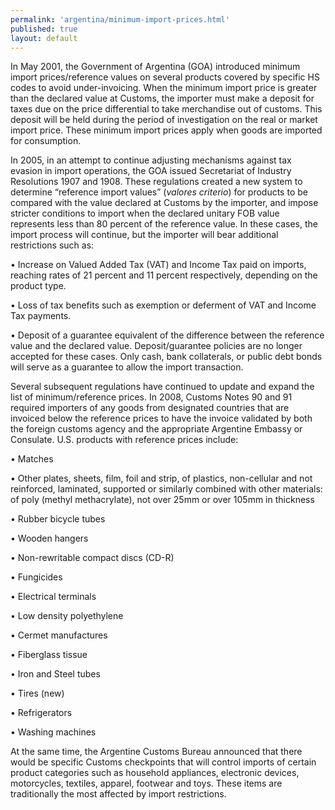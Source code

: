 ```yaml
--- 
permalink: 'argentina/minimum-import-prices.html' 
published: true 
layout: default
---
```

In May 2001, the Government of Argentina (GOA) introduced minimum import prices/reference values on several products covered by specific HS codes to avoid under-invoicing. When the minimum import price is greater than the declared value at Customs, the importer must make a deposit for taxes due on the price differential to take merchandise out of customs. This deposit will be held during the period of investigation on the real or market import price. These minimum import prices apply when goods are imported for consumption.

In 2005, in an attempt to continue adjusting mechanisms against tax evasion in import operations, the GOA issued Secretariat of Industry Resolutions 1907 and 1908. These regulations created a new system to determine “reference import values” (_valores criterio_) for products to be compared with the value declared at Customs by the importer, and impose stricter conditions to import when the declared unitary FOB value represents less than 80 percent of the reference value. In these cases, the import process will continue, but the importer will bear additional restrictions such as:

•	Increase on Valued Added Tax (VAT) and Income Tax paid on imports, reaching rates of 21 percent and 11 percent respectively, depending on the product type.

•	Loss of tax benefits such as exemption or deferment of VAT and Income Tax payments.
 
•	Deposit of a guarantee equivalent of the difference between the reference value and the declared value. Deposit/guarantee policies are no longer accepted for these cases. Only cash, bank collaterals, or public debt bonds will serve as a guarantee to allow the import transaction.

Several subsequent regulations have continued to update and expand the list of minimum/reference prices. In 2008, Customs Notes 90 and 91 required importers of any goods from designated countries that are invoiced below the reference prices to have the invoice validated by both the foreign customs agency and the appropriate Argentine Embassy or Consulate. U.S. products with reference prices include:

•	Matches

•	Other plates, sheets, film, foil and strip, of plastics, non-cellular and not reinforced, laminated, supported or similarly combined with other materials: of poly (methyl methacrylate), not over 25mm or over 105mm in thickness

•	Rubber bicycle tubes

•	Wooden hangers

•	Non-rewritable compact discs (CD-R)

•	Fungicides

•	Electrical terminals

•	Low density polyethylene

•	Cermet manufactures

•	Fiberglass tissue

•	Iron and Steel tubes

•	Tires (new)

•	Refrigerators

•	Washing machines

At the same time, the Argentine Customs Bureau announced that there would be specific Customs checkpoints that will control imports of certain product categories such as household appliances, electronic devices, motorcycles, textiles, apparel, footwear and toys. These items are traditionally the most affected by import restrictions.
